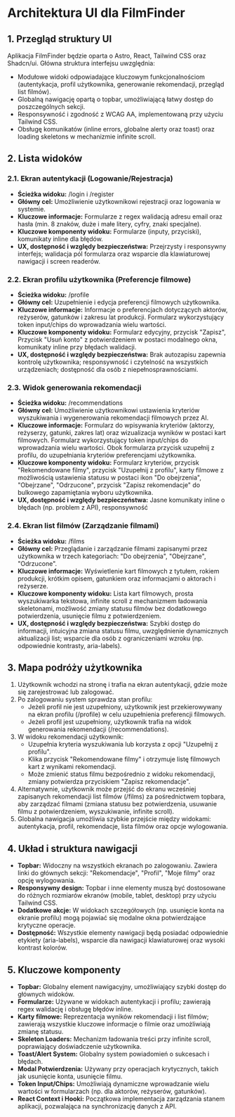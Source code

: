 # Architektura UI dla FilmFinder

## 1. Przegląd struktury UI

Aplikacja FilmFinder będzie oparta o Astro, React, Tailwind CSS oraz Shadcn/ui. Główna struktura interfejsu uwzględnia:

- Modułowe widoki odpowiadające kluczowym funkcjonalnościom (autentykacja, profil użytkownika, generowanie rekomendacji, przegląd list filmów).
- Globalną nawigację opartą o topbar, umożliwiającą łatwy dostęp do poszczególnych sekcji.
- Responsywność i zgodność z WCAG AA, implementowaną przy użyciu Tailwind CSS.
- Obsługę komunikatów (inline errors, globalne alerty oraz toast) oraz loading skeletons w mechanizmie infinite scroll.

## 2. Lista widoków

### 2.1. Ekran autentykacji (Logowanie/Rejestracja)

- **Ścieżka widoku:** /login i /register
- **Główny cel:** Umożliwienie użytkownikowi rejestracji oraz logowania w systemie.
- **Kluczowe informacje:** Formularze z regex walidacją adresu email oraz hasła (min. 8 znaków, duże i małe litery, cyfry, znaki specjalne).
- **Kluczowe komponenty widoku:** Formularze (inputy, przyciski), komunikaty inline dla błędów.
- **UX, dostępność i względy bezpieczeństwa:** Przejrzysty i responsywny interfejs; walidacja pól formularza oraz wsparcie dla klawiaturowej nawigacji i screen readerów.

### 2.2. Ekran profilu użytkownika (Preferencje filmowe)

- **Ścieżka widoku:** /profile
- **Główny cel:** Uzupełnienie i edycja preferencji filmowych użytkownika.
- **Kluczowe informacje:** Informacje o preferencjach dotyczących aktorów, reżyserów, gatunków i zakresu lat produkcji. Formularz wykorzystujący token input/chips do wprowadzania wielu wartości.
- **Kluczowe komponenty widoku:** Formularz edycyjny, przycisk "Zapisz", Przycisk "Usuń konto" z potwierdzeniem w postaci modalnego okna, komunikaty inline przy błędach walidacji.
- **UX, dostępność i względy bezpieczeństwa:** Brak autozapisu zapewnia kontrolę użytkownika; responsywność i czytelność na wszystkich urządzeniach; dostępność dla osób z niepełnosprawnościami.

### 2.3. Widok generowania rekomendacji

- **Ścieżka widoku:** /recommendations
- **Główny cel:** Umożliwienie użytkownikowi ustawienia kryteriów wyszukiwania i wygenerowania rekomendacji filmowych przez AI.
- **Kluczowe informacje:** Formularz do wpisywania kryteriów (aktorzy, reżyserzy, gatunki, zakres lat) oraz wizualizacja wyników w postaci kart filmowych. Formularz wykorzystujący token input/chips do wprowadzania wielu wartości. Obok formularza przycisk uzupełnij z profilu, do uzupełniania kryteriów preferencjami użytkownika.
- **Kluczowe komponenty widoku:** Formularz kryteriów, przycisk "Rekomendowane filmy", przycisk "Uzupełnij z profilu", karty filmowe z możliwością ustawienia statusu w postaci ikon "Do obejrzenia", "Obejrzane", "Odrzucone", przycisk "Zapisz rekomendacje" do bulkowego zapamiętania wyboru użytkownika.
- **UX, dostępność i względy bezpieczeństwa:** Jasne komunikaty inline o błędach (np. problem z API), responsywność

### 2.4. Ekran list filmów (Zarządzanie filmami)

- **Ścieżka widoku:** /films
- **Główny cel:** Przeglądanie i zarządzanie filmami zapisanymi przez użytkownika w trzech kategoriach: "Do obejrzenia", "Obejrzane", "Odrzucone".
- **Kluczowe informacje:** Wyświetlenie kart filmowych z tytułem, rokiem produkcji, krótkim opisem, gatunkiem oraz informacjami o aktorach i reżyserze.
- **Kluczowe komponenty widoku:** Lista kart filmowych, prosta wyszukiwarka tekstowa, infinite scroll z mechanizmem ładowania skeletonami, możliwość zmiany statusu filmów bez dodatkowego potwierdzenia, usunięcie filmu z potwierdzeniem.
- **UX, dostępność i względy bezpieczeństwa:** Szybki dostęp do informacji, intuicyjna zmiana statusu filmu, uwzględnienie dynamicznych aktualizacji list; wsparcie dla osób z ograniczeniami wzroku (np. odpowiednie kontrasty, aria-labels).

## 3. Mapa podróży użytkownika

1. Użytkownik wchodzi na stronę i trafia na ekran autentykacji, gdzie może się zarejestrować lub zalogować.
2. Po zalogowaniu system sprawdza stan profilu:
   - Jeżeli profil nie jest uzupełniony, użytkownik jest przekierowywany na ekran profilu (/profile) w celu uzupełnienia preferencji filmowych.
   - Jeżeli profil jest uzupełniony, użytkownik trafia na widok generowania rekomendacji (/recommendations).
3. W widoku rekomendacji użytkownik:
   - Uzupełnia kryteria wyszukiwania lub korzysta z opcji "Uzupełnij z profilu".
   - Klika przycisk "Rekomendowane filmy" i otrzymuje listę filmowych kart z wynikami rekomendacji.
   - Może zmienić status filmu bezpośrednio z widoku rekomendacji, zmiany potwierdza przyciskiem "Zapisz rekomendacje".
4. Alternatywnie, użytkownik może przejść do ekranu wcześniej zapisanych rekomendacji list filmów (/films) za pośrednictwem topbara, aby zarządzać filmami (zmiana statusu bez potwierdzenia, usuwanie filmu z potwierdzeniem, wyszukiwanie, infinite scroll).
5. Globalna nawigacja umożliwia szybkie przejście między widokami: autentykacja, profil, rekomendacje, lista filmów oraz opcje wylogowania.

## 4. Układ i struktura nawigacji

- **Topbar:** Widoczny na wszystkich ekranach po zalogowaniu. Zawiera linki do głównych sekcji: "Rekomendacje", "Profil", "Moje filmy" oraz opcję wylogowania.
- **Responsywny design:** Topbar i inne elementy muszą być dostosowane do różnych rozmiarów ekranów (mobile, tablet, desktop) przy użyciu Tailwind CSS.
- **Dodatkowe akcje:** W widokach szczegółowych (np. usunięcie konta na ekranie profilu) mogą pojawiać się modalne okna potwierdzające krytyczne operacje.
- **Dostępność:** Wszystkie elementy nawigacji będą posiadać odpowiednie etykiety (aria-labels), wsparcie dla nawigacji klawiaturowej oraz wysoki kontrast kolorów.

## 5. Kluczowe komponenty

- **Topbar:** Globalny element nawigacyjny, umożliwiający szybki dostęp do głównych widoków.
- **Formularze:** Używane w widokach autentykacji i profilu; zawierają regex walidację i obsługę błędów inline.
- **Karty filmowe:** Reprezentacja wyników rekomendacji i list filmów; zawierają wszystkie kluczowe informacje o filmie oraz umożliwiają zmianę statusu.
- **Skeleton Loaders:** Mechanizm ładowania treści przy infinite scroll, poprawiający doświadczenie użytkownika.
- **Toast/Alert System:** Globalny system powiadomień o sukcesach i błędach.
- **Modal Potwierdzenia:** Używany przy operacjach krytycznych, takich jak usunięcie konta, usunięcie filmu.
- **Token Input/Chips:** Umożliwiają dynamiczne wprowadzanie wielu wartości w formularzach (np. dla aktorów, reżyserów, gatunków).
- **React Context i Hooki:** Początkowa implementacja zarządzania stanem aplikacji, pozwalająca na synchronizację danych z API.
